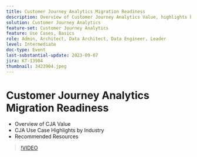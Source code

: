 ```yaml
---
title: Customer Journey Analytics Migration Readiness
description: Overview of Customer Journey Analytics Value, highlights by Industry, Recommended Resources
solution: Customer Journey Analytics
feature-set: Customer Journey Analytics
feature: Use Cases, Basics
role: Admin, Architect, Data Architect, Data Engineer, Leader
level: Intermediate
doc-type: Event
last-substantial-update: 2023-09-07
jira: KT-13904
thumbnail: 3423904.jpeg
---
```


# Customer Journey Analytics Migration Readiness

* Overview of CJA Value
* CJA Use Case Highlights by Industry
* Recommended Resources

>[!VIDEO](https://video.tv.adobe.com/v/3423904/?learn=on)

